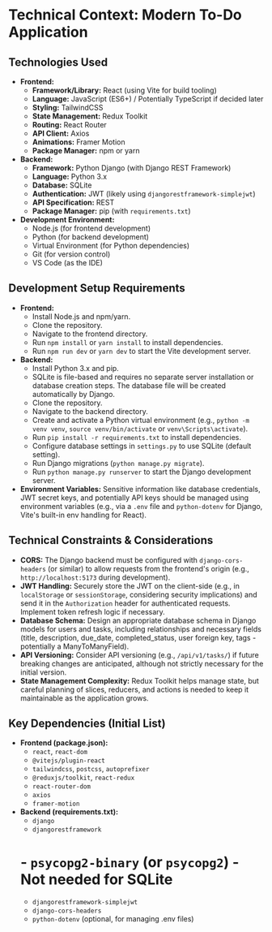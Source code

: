 # Technical Context: Modern To-Do Application

## Technologies Used
-   **Frontend:**
    -   **Framework/Library:** React (using Vite for build tooling)
    -   **Language:** JavaScript (ES6+) / Potentially TypeScript if decided later
    -   **Styling:** TailwindCSS
    -   **State Management:** Redux Toolkit
    -   **Routing:** React Router
    -   **API Client:** Axios
    -   **Animations:** Framer Motion
    -   **Package Manager:** npm or yarn
-   **Backend:**
    -   **Framework:** Python Django (with Django REST Framework)
    -   **Language:** Python 3.x
    -   **Database:** SQLite
    -   **Authentication:** JWT (likely using `djangorestframework-simplejwt`)
    -   **API Specification:** REST
    -   **Package Manager:** pip (with `requirements.txt`)
-   **Development Environment:**
    -   Node.js (for frontend development)
    -   Python (for backend development)
    -   Virtual Environment (for Python dependencies)
    -   Git (for version control)
    -   VS Code (as the IDE)

## Development Setup Requirements
-   **Frontend:**
    -   Install Node.js and npm/yarn.
    -   Clone the repository.
    -   Navigate to the frontend directory.
    -   Run `npm install` or `yarn install` to install dependencies.
    -   Run `npm run dev` or `yarn dev` to start the Vite development server.
-   **Backend:**
    -   Install Python 3.x and pip.
    -   SQLite is file-based and requires no separate server installation or database creation steps. The database file will be created automatically by Django.
    -   Clone the repository.
    -   Navigate to the backend directory.
    -   Create and activate a Python virtual environment (e.g., `python -m venv venv`, `source venv/bin/activate` or `venv\Scripts\activate`).
    -   Run `pip install -r requirements.txt` to install dependencies.
    -   Configure database settings in `settings.py` to use SQLite (default setting).
    -   Run Django migrations (`python manage.py migrate`).
    -   Run `python manage.py runserver` to start the Django development server.
-   **Environment Variables:** Sensitive information like database credentials, JWT secret keys, and potentially API keys should be managed using environment variables (e.g., via a `.env` file and `python-dotenv` for Django, Vite's built-in env handling for React).

## Technical Constraints & Considerations
-   **CORS:** The Django backend must be configured with `django-cors-headers` (or similar) to allow requests from the frontend's origin (e.g., `http://localhost:5173` during development).
-   **JWT Handling:** Securely store the JWT on the client-side (e.g., in `localStorage` or `sessionStorage`, considering security implications) and send it in the `Authorization` header for authenticated requests. Implement token refresh logic if necessary.
-   **Database Schema:** Design an appropriate database schema in Django models for users and tasks, including relationships and necessary fields (title, description, due_date, completed_status, user foreign key, tags - potentially a ManyToManyField).
-   **API Versioning:** Consider API versioning (e.g., `/api/v1/tasks/`) if future breaking changes are anticipated, although not strictly necessary for the initial version.
-   **State Management Complexity:** Redux Toolkit helps manage state, but careful planning of slices, reducers, and actions is needed to keep it maintainable as the application grows.

## Key Dependencies (Initial List)
-   **Frontend (package.json):**
    -   `react`, `react-dom`
    -   `@vitejs/plugin-react`
    -   `tailwindcss`, `postcss`, `autoprefixer`
    -   `@reduxjs/toolkit`, `react-redux`
    -   `react-router-dom`
    -   `axios`
    -   `framer-motion`
-   **Backend (requirements.txt):**
    -   `django`
    -   `djangorestframework`
    # - `psycopg2-binary` (or `psycopg2`) - Not needed for SQLite
    -   `djangorestframework-simplejwt`
    -   `django-cors-headers`
    -   `python-dotenv` (optional, for managing .env files)
